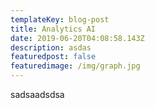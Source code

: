 ```yaml
---
templateKey: blog-post
title: Analytics AI
date: 2019-06-20T04:08:58.143Z
description: asdas
featuredpost: false
featuredimage: /img/graph.jpg
---
```

sadsaadsdsa
